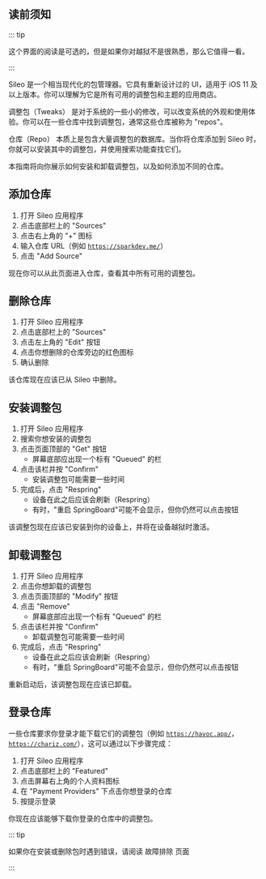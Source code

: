 ## 读前须知

::: tip

这个界面的阅读是可选的，但是如果你对越狱不是很熟悉，那么它值得一看。

:::

Sileo 是一个相当现代化的包管理器。它具有重新设计过的 UI，适用于 iOS 11 及以上版本。你可以理解为它是所有可用的调整包和主题的应用商店。

<p><router-link to="/faq/#what-are-tweaks">调整包（Tweaks）</router-link> 是对于系统的一些小的修改，可以改变系统的外观和使用体验。你可以在一些仓库中找到调整包，通常这些仓库被称为 "repos"。</p>

<p><router-link to="/faq/#what-s-a-repo">仓库（Repo）</router-link> 本质上是包含大量调整包的数据库。当你将仓库添加到 Sileo 时，你就可以安装其中的调整包，并使用搜索功能查找它们。</p>

本指南将向你展示如何安装和卸载调整包，以及如何添加不同的仓库。

## 添加仓库

1. 打开 Sileo 应用程序
1. 点击底部栏上的 "Sources"
1. 点击右上角的 "+" 图标
1. 输入仓库 URL（例如 [`https://sparkdev.me/`](https://sparkdev.me/)）
1. 点击 "Add Source"

现在你可以从此页面进入仓库，查看其中所有可用的调整包。

## 删除仓库

1. 打开 Sileo 应用程序
1. 点击底部栏上的 "Sources"
1. 点击左上角的 "Edit" 按钮
1. 点击你想删除的仓库旁边的红色图标
1. 确认删除

该仓库现在应该已从 Sileo 中删除。

## 安装调整包

1. 打开 Sileo 应用程序
1. 搜索你想安装的调整包
1. 点击页面顶部的 "Get" 按钮
    - 屏幕底部应出现一个标有 "Queued" 的栏
1. 点击该栏并按 "Confirm"
    - 安装调整包可能需要一些时间
1. 完成后，点击 "<router-link to="/faq/#what-is-respringing">Respring</router-link>"
    - 设备在此之后应该会刷新（Respring）
    - 有时，"重启 SpringBoard"可能不会显示，但你仍然可以点击按钮

该调整包现在应该已安装到你的设备上，并将在设备越狱时激活。

## 卸载调整包

1. 打开 Sileo 应用程序
1. 点击你想卸载的调整包
1. 点击页面顶部的 "Modify" 按钮
1. 点击 "Remove"
    - 屏幕底部应出现一个标有 "Queued" 的栏
1. 点击该栏并按 "Confirm"
    - 卸载调整包可能需要一些时间
1. 完成后，点击 "<router-link to="/faq/#what-is-respringing">Respring</router-link>"
    - 设备在此之后应该会刷新（Respring）
    - 有时，"重启 SpringBoard"可能不会显示，但你仍然可以点击按钮

重新启动后，该调整包现在应该已卸载。

## 登录仓库

一些仓库要求你登录才能下载它们的调整包（例如 [`https://havoc.app/`](https://havoc.app/)，[`https://chariz.com/`](https://chariz.com/)），这可以通过以下步骤完成：

1. 打开 Sileo 应用程序
1. 点击底部栏上的 "Featured"
1. 点击屏幕右上角的个人资料图标
1. 在 "Payment Providers" 下点击你想登录的仓库
1. 按提示登录

你现在应该能够下载你登录的仓库中的调整包。

::: tip

如果你在安装或删除包时遇到错误，请阅读 <router-link to="/troubleshooting/#fixing-package-installation-errors-on-sileo">故障排除</router-link> 页面

:::
